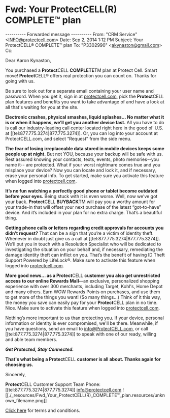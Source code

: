 # Fwd: Your ProtectCELL(R) COMPLETE™ plan

\---------- Forwarded message ----------
From: "CRM Service" <[INFO@protectcell.com](mailto:INFO@protectcell.com)\>
Date: Sep 2, 2014 1:12 PM
Subject: Your ProtectCELL® COMPLETE™ plan
To: "P3302990" <[akynaston@gmail.com](mailto:akynaston@gmail.com)\>
Cc:

Dear Aaron Kynaston,

You purchased a **Protect**CELL **COMPLETE**TM plan at Protect Cell. Smart move! **Protect**CELL® offers real protection you can count on. Thanks for going with us.

Be sure to look out for a separate email containing your user name and password. When you get it, sign in at [protectcell.com](http://www.protectcell.com/My-Plan.aspx), pick the **Protect**CELL plan features and benefits you want to take advantage of and have a look at all that's waiting for you at the site.

**Electronic crashes, physical smashes, liquid splashes… No matter what it is or when it happens, we’ll get you another device fast.** All you have to do is call our industry-leading call center located right here in the good ol’ U.S. at [[tel:877.775.3274|877.775.3274]]. Or, you can log into your account at ProtectCELL.com, and select “Request” from the side menu.

**The fear of losing irreplaceable data stored in mobile devices keeps some people up at night.** But not YOU, because your backup will be safe with us. Rest assured knowing your contacts, texts, events, photo memories--you name it-- are protected. What if your worst nightmare comes true and you misplace your device? Now you can locate and lock it, and if necessary, erase your personal info. To get started, make sure you activate this feature when logged into [protectcell.com](http://www.protectcell.com/My-Plan.aspx).

**It’s no fun watching a perfectly good phone or tablet become outdated before your eyes.** Being stuck with it is even worse. Well, now we’ve got your back. **Protect**CELL **BUYBACK**TM will pay you a worthy amount for your trade-in that will offset your next purchase of the latest “got-to-have” device. And it’s included in your plan for no extra charge. That’s a beautiful thing.

**Getting phone calls or letters regarding credit approvals for accounts you didn’t request?** That can be a sign that you’re a victim of identity theft. Whenever in doubt just give us a call at [[tel:877.775.3274|877.775.3274]]. We’ll put you in touch with a Resolution Specialist who will be dedicated to investigating the situation on your behalf and, if necessary, remediating the damage identity theft can inflict on you. That’s the benefit of having ID Theft Support Powered by LifeLock®. Make sure to activate this feature when logged into [protectcell.com](http://www.protectcell.com/My-Plan.aspx).

**More good news… as a Protect**CELL **customer you also get unrestricted access to our online Rewards Mall**—an exclusive, personalized shopping experience with over 300 merchants, including Target, Kohl's, Home Depot and many others. Earn WOW Rewards Points on purchases, and use them to get more of the things you want! (So many things…) Think of it this way, the money you save can easily pay for your **Protect**CELL plan in no time. Nice. Make sure to activate this feature when logged into [protectcell.com](http://www.protectcell.com/My-Plan.aspx).

Nothing’s more important to us than protecting you. If your device, personal information or identity is ever compromised, we'll be there. Meanwhile, if you have questions, send an email to info@ProtectCELL.com, or call [[tel:877.775.3274|877.775.3274]] to speak with one of our ready, willing and able team members.

**_Get Protected, Stay Connected._**

**That's what being a Protect**CELL **customer is all about. Thanks again for choosing us.**

Sincerely,

**Protect**CELL Customer Support Team
Phone: [[tel:877.775.3274|877.775.3274]]
[info@protectcell.com](mailto:info@protectcell.com)
![[./_resources/Fwd_Your_ProtectCELL(R)_COMPLETE™_plan.resources/unknown_filename.png]]

[Click here](http://www.protectcell.com/TermsandConditions/ProtectCELL-COMPLETE.aspx) for terms and conditions.
